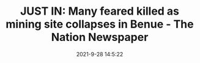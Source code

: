 ---
"title": "JUST IN: Many feared killed as mining site collapses in Benue - The Nation Newspaper"
"date": "2021-9-28 14:5:22"
"feed_name": "GOOGLENEWSMINING"
"feed_website": "https://news.google.com/search?q=mining%2Bincident&hl=en-US&gl=US&ceid=US:en"
"feed_rss": "https://news.google.com/rss/search?q=mining%2Bincident&hl=en-US&gl=US&ceid=US:en"
"link": "https://thenationonlineng.net/just-in-many-feared-killed-as-mining-site-collapses-in-benue/"
"source": "{'href': 'https://thenationonlineng.net', 'title': 'The Nation Newspaper'}"
"file": "_posts/2021-1-1-4e8b4d58bf2add7b623d67c64bdb68f629e7bbb5.md"
"accident": "1"
"drilling": "0"
"dead": "0"
"injured": "0"
"arrested": "0"
"where": "unknown site"
"place": "unknown place"
---